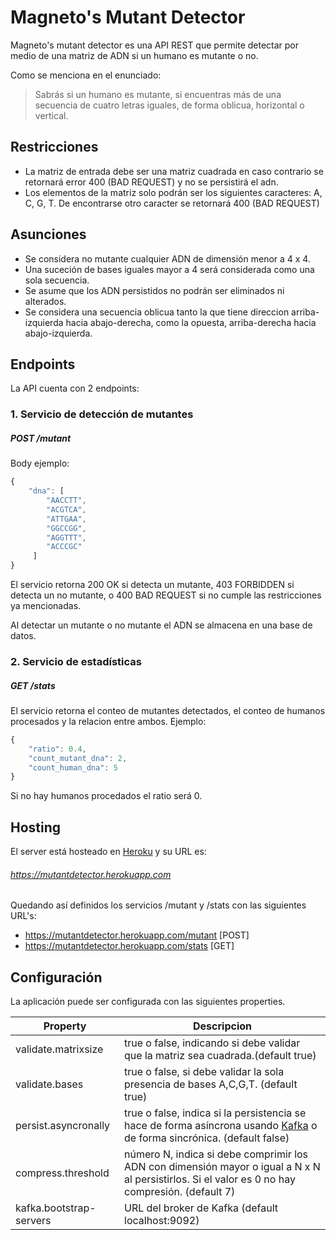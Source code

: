 # Magneto's Mutant Detector



Magneto's mutant detector es una API REST que permite detectar por medio de una matriz de ADN si un humano es mutante o no.

Como se menciona en el enunciado:
> Sabrás si un humano es mutante, si encuentras más de una secuencia 
> de cuatro letras iguales​, de forma oblicua, horizontal o vertical.

## Restricciones
  - La matriz de entrada debe ser una matriz cuadrada en caso contrario se retornará error 400 (BAD REQUEST) y no se persistirá el adn.
  - Los elementos de la matriz solo podrán ser los siguientes caracteres: A, C, G, T. De encontrarse otro caracter se retornará 400 (BAD REQUEST)
## Asunciones

  - Se considera no mutante cualquier ADN de dimensión menor a 4 x 4.
  - Una suceción de bases iguales mayor a 4 será considerada como una sola secuencia. 
  - Se asume que los ADN persistidos no podrán ser eliminados ni alterados.
  - Se considera una secuencia oblicua tanto la que tiene direccion arriba- izquierda hacia abajo-derecha, como la opuesta, arriba-derecha hacia abajo-izquierda.

## Endpoints

La API cuenta con 2 endpoints:

### 1. Servicio de detección de mutantes

##### POST   /mutant
Body ejemplo:
```javascript
{
    "dna": [
    	"AACCTT",
	    "ACGTCA",
	    "ATTGAA",
	    "GGCCGG",
	    "AGGTTT",
	    "ACCCGC"
     ]
}
```
El servicio retorna 200 OK si detecta un mutante, 403 FORBIDDEN si detecta un no mutante, o 400 BAD REQUEST si no cumple las restricciones ya mencionadas.

Al detectar un mutante o no mutante el ADN se almacena en una base de datos.

### 2. Servicio de estadísticas

##### GET   /stats
El servicio retorna el conteo de mutantes detectados, el conteo de humanos procesados y la relacion entre ambos. Ejemplo:
```javascript
{
    "ratio": 0.4,
    "count_mutant_dna": 2,
    "count_human_dna": 5
}
```
Si no hay humanos procedados el ratio será 0.

## Hosting

El server está hosteado en [Heroku] y su URL es:
###### https://mutantdetector.herokuapp.com
## 
##
Quedando así definidos los servicios /mutant y /stats con las siguientes URL's:
  - https://mutantdetector.herokuapp.com/mutant  [POST]
  - https://mutantdetector.herokuapp.com/stats   [GET]

## Configuración
La aplicación puede ser configurada con las siguientes properties.

| Property | Descripcion |
| ------ | ------ |
| validate.matrixsize | true o false, indicando si debe validar que la matriz sea cuadrada.(default true) |
| validate.bases | true o false,  si debe validar la sola presencia de bases A,C,G,T. (default true)|
| persist.asyncronally | true o false, indica si la persistencia se hace de forma asíncrona usando [Kafka] o de forma sincrónica. (default false) |
| compress.threshold | número N, indica si debe comprimir los ADN con dimensión mayor o igual a N x N al persistirlos. Si el valor es 0 no hay compresión. (default 7) |
| kafka.bootstrap-servers | URL del broker de Kafka (default localhost:9092) |



   [Heroku]: <https://www.heroku.com/>
   [Kafka]: <https://kafka.apache.org/>
   
